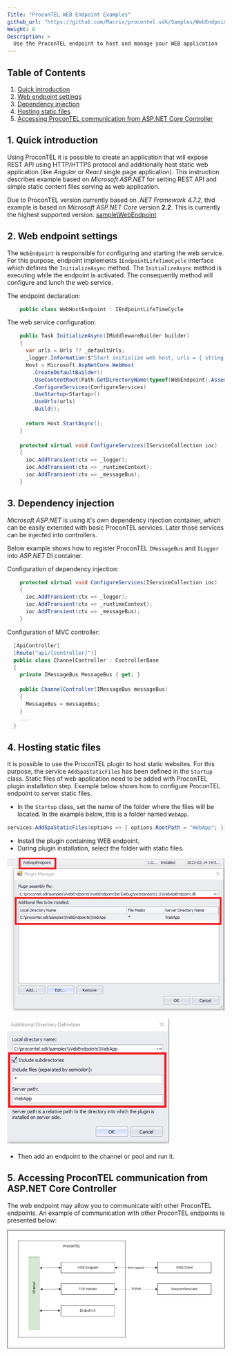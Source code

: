 ```yaml
---
Title: "ProconTEL WEB Endpoint Examples"
github_url: "https://github.com/Macrix/procontel.sdk/Samples/WebEndpoint/edit/main/README.md"
Weight: 8
Description: >
  Use the ProconTEL endpoint to host and manage your WEB application
---
```


## Table of Contents

1. [Quick introduction](#quick-introduction)
2. [Web endpoint settings](#endpoint-settings)
3. [Dependency injection](#dependency-injection)
4. [Hosting static files](#hosting-static-files)
5. [Accessing ProconTEL communication from ASP.NET Core Controller](#broadcasting-messages)
 
 <div id='quick-introduction'/>

## 1. Quick introduction

Using ProconTEL it is possible to create an application that will expose REST API using HTTP/HTTPS protocol and additionally host static web application (like _Angular_ or _React_ single page application). This instruction describes example based on _Microsoft ASP.NET_ for setting REST API and simple static content files serving as web application.

Due to ProconTEL version currently based on _.NET Framework 4.7.2_, thid example is based on _Microsoft ASP.NET Core_ version **2.2**. This is currently the highest supported version.
[sample\WebEndpoint](WebEndpoint/)

<div id='endpoint-settings'/>

## 2. Web endpoint settings

The `WebEndpoint` is responsible for configuring and starting the web service. For this purpose, endpoint implements `IEndpointLifeTimeCycle` interface which defines the `InitializeAsync` method. The `InitializeAsync` method is executing while the endpoint is activated. The consequently method will configure and lunch the web service.

The endpoint declaration:
```csharp
    public class WebHostEndpoint : IEndpointLifeTimeCycle
```
The web service configuration:
```csharp
    public Task InitializeAsync(IMiddlewareBuilder builder)
    {
      var urls = Urls ?? _defaultUrls;
      _logger.Information($"Start initialize web host, urls = { string.Join(", ", urls.ToArray()) } ");
      Host = Microsoft.AspNetCore.WebHost
        .CreateDefaultBuilder()
        .UseContentRoot(Path.GetDirectoryName(typeof(WebEndpoint).Assembly.Location))
        .ConfigureServices(ConfigureServices)
        .UseStartup<Startup>()
        .UseUrls(urls)
        .Build();
      
      return Host.StartAsync();
    }

    protected virtual void ConfigureServices(IServiceCollection ioc)
    {
      ioc.AddTransient(ctx => _logger);
      ioc.AddTransient(ctx => _runtimeContext);
      ioc.AddTransient(ctx => _messageBus);
    }
```

<div id='dependency-injection'/>

## 3. Dependency injection

_Microsoft ASP.NET_ is using it's own dependency injection container, which can be easily extended with basic ProconTEL services. Later those services can be injected into controllers.

Below example shows how to register ProconTEL `IMessageBus` and `ILogger` into _ASP.NET_ DI container.

Configuration of dependency injection:
```csharp
    protected virtual void ConfigureServices(IServiceCollection ioc)
    {
      ioc.AddTransient(ctx => _logger);
      ioc.AddTransient(ctx => _runtimeContext);
      ioc.AddTransient(ctx => _messageBus);
    }
```
Configuration of MVC controller:
```csharp
  [ApiController]
  [Route("api/[controller]")]
  public class ChannelController : ControllerBase
  {
    private IMessageBus MessageBus { get; }

    public ChannelController(IMessageBus messageBus)
    {
      MessageBus = messageBus;
    }
    ...
  }
```

<div id='hosting-static-files'/>

## 4. Hosting static files

It is possible to use the ProconTEL plugin to host static websites. For this purpose, the service `AddSpaStaticFiles` has been defined in the `Startup` class. Static files of web application need to be added with ProconTEL plugin installation step. Example below shows how to configure ProconTEL endpoint to server static files.

- In the `Startup` class, set the name of the folder where the files will be located. In the example below, this is a folder named `WebApp`. 
```csharp
services.AddSpaStaticFiles(options => { options.RootPath = "WebApp"; });
```

- Install the plugin containing WEB endpoint.
- During plugin installation, select the folder with static files.

![Plugin Manager](./assets/PluginManager.png)

![Additional Directory](./assets/AdditionalDirectoryDefinition.png)

- Then add an endpoint to the channel or pool and run it. 

<div id='broadcasting-messages'/>

## 5. Accessing ProconTEL communication from ASP.NET Core Controller

The web endpoint may allow you to communicate with other ProconTEL endpoints. An example of communication with other ProconTEL endpoints is presented below:

![Additional Directory](./assets/CommunicationInChannel.png)